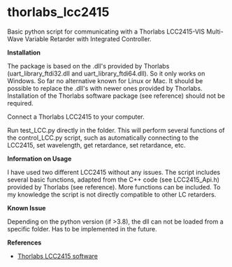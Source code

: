 # thorlabs_lcc2415

Basic python script for communicating with a Thorlabs LCC2415-VIS Multi-Wave Variable Retarder with Integrated Controller.


**Installation**

The package is based on the .dll's provided by Thorlabs (uart_library_ftdi32.dll and uart_library_ftdi64.dll). So it only works on Windows. So far no alternative known for Linux or Mac.
It should be possible to replace the .dll's with newer ones provided by Thorlabs.
Installation of the Thorlabs software package (see reference) should not be required.

Connect a Thorlabs LCC2415 to your computer. 

Run test_LCC.py directly in the folder. This will perform several functions of the control_LCC.py script, such as automatically connecting to the LCC2415, set wavelength, get retardance, set retardance, etc.


**Information on Usage**

I have used two different LCC2415 without any issues. The script includes several basic functions, adapted from the C++ code (see LCC2415_Api.h) provided by Thorlabs (see reference). More functions can be included. To my knowledge the script is not directly compatible to other LC retarders.


**Known Issue**

Depending on the python version (if >3.8), the dll can not be loaded from a specific folder. Has to be implemented in the future. 


**References**

- [Thorlabs LCC2415 software](https://www.thorlabs.com/software_pages/ViewSoftwarePage.cfm?Code=LCC2415)
